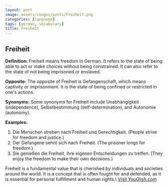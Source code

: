 ```yaml
---
layout: post
image: assets/images/posts/Freiheit.png
categories: [language]
tags: [german, vocabulary]
title: Freiheit
---
```


## Freiheit

**Definition:** Freiheit means freedom in German. It refers to the state of being able to act or make choices without being constrained. It can also refer to the state of not being imprisoned or enslaved.

**Opposite:** The opposite of Freiheit is Gefangenschaft, which means captivity or imprisonment. It is the state of being confined or restricted in one's actions.

**Synonyms:** Some synonyms for Freiheit include Unabhängigkeit (independence), Selbstbestimmung (self-determination), and Autonomie (autonomy).

**Examples:**
1. Die Menschen streben nach Freiheit und Gerechtigkeit. (People strive for freedom and justice.)
2. Der Gefangene sehnt sich nach Freiheit. (The prisoner longs for freedom.)
3. Sie genießen die Freiheit, ihre eigenen Entscheidungen zu treffen. (They enjoy the freedom to make their own decisions.)

Freiheit is a fundamental value that is cherished by individuals and societies around the world. It is a concept that is often fought for and defended, as it is essential for personal fulfillment and human rights.\ <a id="yg-widget-0" class="youglish-widget" data-query="Freiheit" data-lang="german" data-components="8412" data-auto-start="0" data-bkg-color="theme_light" data-title="How%20to%20pronounce%20Freiheit%20in%20German"  rel="nofollow" href="https://youglish.com">Visit YouGlish.com</a><script async src="https://youglish.com/public/emb/widget.js" charset="utf-8"></script>